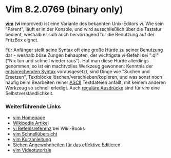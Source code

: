 # Vim 8.2.0769 (binary only)

**[vim](http://www.vim.org/)** (**vi i**mproved)
ist eine Variante des bekannten Unix-Editors *vi*. Wie sein "Parent",
läuft er in der Konsole, und wird ausschließlich über die Tastatur
bedient, weshalb er sich auch hervorragend für die Benutzung auf der
FritzBox eignet.

Für Anfänger stellt seine Syntax oft eine große Hürde zu seiner
Benutzung dar - weshalb böse Zungen behaupten, der wichtigste
*vi*-Befehl sei ":q!" ("Nix tun und schnell wieder raus"). Hat man
diese Hürde allerdings genommen, so ist ein machtvolles Werkzeug
gewonnen: Kenntnis der [entsprechenden
Syntax](http://de.wikibooks.org/wiki/Vi_Befehlsreferenz:_%C3%9Cbersicht)
vorausgesetzt, sind Dinge wie "Suchen und Ersetzen", Textblöcke
löschen/verschieben/kopieren, und was sonst noch häufig beim Bearbeiten
reiner [ASCII](http://de.wikipedia.org/wiki/Ascii)
Textdateien anfällt, mit keinem anderen Werkzeug so schnell erledigt.
Auch [reguläre
Ausdrücke](http://de.wikipedia.org/wiki/Reguläre_Ausdrücke)
sind für *vim* eine Selbstverständlichkeit.

### Weiterführende Links

-   [vim Homepage](http://www.vim.org/)
-   [Wikipedia
    Artikel](http://de.wikipedia.org/wiki/Vim)
-   [vi
    Befehlsreferenz](http://de.wikibooks.org/wiki/Vi_Befehlsreferenz:_%C3%9Cbersicht)
    bei Wiki-Books
-   [vim
    Schnellübersicht](http://tnerual.eriogerg.free.fr/vimqrc-ge.pdf)
-   [vim
    Kurzanleitung](http://lug.fh-swf.de/vim/vim-kurzanleitung.pdf)
-   [Sieben Angewohnheiten für das effektive
    Editieren](http://www.moolenaar.net/habits_de.pdf)
-   [vim
    Videotutorials](http://www.learn2use.de/tag/Vim)


